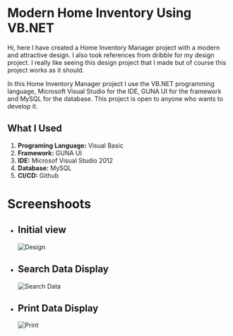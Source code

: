 
# Modern Home Inventory Using VB.NET

Hi, here I have created a Home Inventory Manager project with a modern and attractive design. I also took references from dribble for my design project. I really like seeing this design project that I made but of course this project works as it should.

In this Home Inventory Manager project I use the VB.NET programming language, Microsoft Visual Studio for the IDE, GUNA UI for the framework and MySQL for the database. This project is open to anyone who wants to develop it.

<h2>What I Used</h2>
<ol>
  <li><b>Programing Language:</b> Visual Basic</li>
  <li><b>Framework:</b> GUNA UI</li>
  <li><b>IDE:</b> Microsof Visual Studio 2012</li>
  <li><b>Database:</b> MySQL</li>
  <li><b>CI/CD:</b> Github</li>
</ol>

# Screenshoots

<ul>
    <li>
      <h2>Initial view</h2>
      <img src="https://user-images.githubusercontent.com/84588706/147039306-6519a08d-0ac2-4534-929a-b6d199d31a5c.png" alt="Design">
    </li>
  <li>
      <h2>Search Data Display</h2>
      <img src="https://user-images.githubusercontent.com/84588706/147039320-d638e6f5-7da1-4904-a1dd-4f0339c6a981.png" alt="Search Data">
    </li>
  <li>
      <h2>Print Data Display</h2>
      <img src="https://user-images.githubusercontent.com/84588706/147039331-341b6939-8d38-4344-9b5a-cf143644d7d3.png" alt="Print">
    </li>
</ul>
